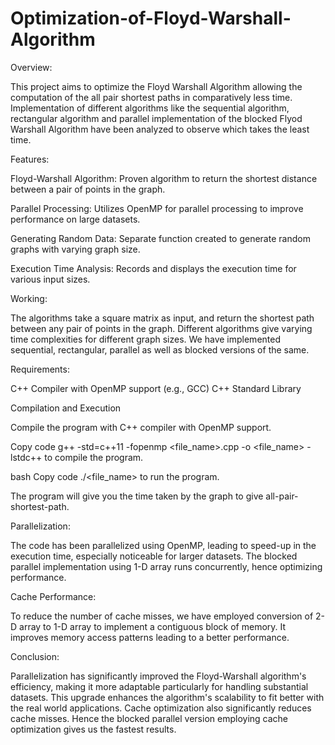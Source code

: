 # Optimization-of-Floyd-Warshall-Algorithm
Overview:

This project aims to optimize the Floyd Warshall Algorithm allowing the computation of the all pair shortest paths in comparatively less time.
Implementation of different algorithms like the sequential algorithm, rectangular algorithm and parallel implementation of the blocked Flyod Warshall Algorithm have been analyzed to observe which takes the least time.

Features:

Floyd-Warshall Algorithm: Proven algorithm to return the shortest distance between a pair of points in the graph.

Parallel Processing: Utilizes OpenMP for parallel processing to improve performance on large datasets. 

Generating Random Data: Separate function created to generate random graphs with varying graph size.

Execution Time Analysis: Records and displays the execution time for various input sizes. 

Working:

The algorithms take a square matrix as input, and return the shortest path between any pair of points in the graph.
Different algorithms give varying time complexities for different graph sizes. We have implemented sequential, rectangular, parallel as well as blocked versions of the same.

Requirements:

C++ Compiler with OpenMP support (e.g., GCC) C++ Standard Library

Compilation and Execution

Compile the program with C++ compiler with OpenMP support.

Copy code g++ -std=c++11 -fopenmp <file_name>.cpp -o <file_name> -lstdc++ to compile the program.

bash Copy code ./<file_name> to run the program.

The program will give you the time taken by the graph to give all-pair-shortest-path.

Parallelization:

The code has been parallelized using OpenMP, leading to speed-up in the execution time, especially noticeable for larger datasets. The blocked parallel implementation using 1-D array runs concurrently, hence optimizing performance.

Cache Performance:

To reduce the number of cache misses, we have employed conversion of 2-D array to 1-D array to implement a contiguous block of memory. It improves memory access patterns leading to a better performance.

Conclusion:

Parallelization has significantly improved the Floyd-Warshall algorithm's efficiency, making it more adaptable particularly for handling substantial datasets. This upgrade enhances the algorithm's scalability to fit better with the real world applications. Cache optimization also significantly reduces cache misses. Hence the blocked parallel version employing cache optimization gives us the fastest results.
